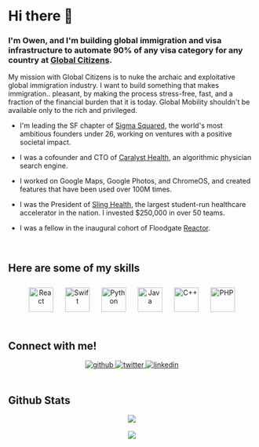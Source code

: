# **Hi there 👋**  

### I'm Owen, and I'm building global immigration and visa infrastructure to automate 90% of any visa category for any country at [Global Citizens](https://globalcitizens.ai). 
My mission with Global Citizens is to nuke the archaic and exploitative global immigration industry. I want to build something that makes immigration.. pleasant, by making the process stress-free, fast, and a fraction of the financial burden that it is today. Global Mobility shouldn't be available only to the rich and privileged. 
<br>

- I'm leading the SF chapter of [Sigma Squared](https://www.sigma-squared.org), the world's most ambitious founders under 26, working on ventures with a positive societal impact. 
  
- I was a cofounder and CTO of [Caralyst Health](https://caralyst.io), an algorithmic physician search engine.

- I worked on Google Maps, Google Photos, and ChromeOS, and created features that have been used over 100M times.

- I was the President of [Sling Health](https://slinghealthstl.org), the largest student-run healthcare accelerator in the nation. I invested $250,000 in over 50 teams. 

- I was a fellow in the inaugural cohort of Floodgate [Reactor](https://medium.com/@amk/introducing-reactor-basecamp-for-future-founders-2745fc34af16).
  
<br>

## Here are some of my skills
<div align="center">  
<img style="margin: 10px" src="https://profilinator.rishav.dev/skills-assets/react-original-wordmark.svg" alt="React" height="50" />
  <img style="margin: 10px" src="https://profilinator.rishav.dev/skills-assets/swift-original-wordmark.svg" alt="Swift" height="50" />
       <img style="margin: 10px" src="https://profilinator.rishav.dev/skills-assets/python-original.svg" alt="Python" height="50" />     
<img style="margin: 10px" src="https://profilinator.rishav.dev/skills-assets/java-original-wordmark.svg" alt="Java" height="50" />  
  <img style="margin: 10px" src="https://profilinator.rishav.dev/skills-assets/cplusplus-original.svg" alt="C++" height="50" />  
<img style="margin: 10px" src="https://profilinator.rishav.dev/skills-assets/php-original.svg" alt="PHP" height="50" />       
</div>  
<br>

## Connect with me! 
<div align="center">
<a href="https://github.com/owenzhang76" target="_blank">
<img src=https://img.shields.io/badge/github-%2324292e.svg?&style=for-the-badge&logo=github&logoColor=white alt=github style="margin-bottom: 5px;" />
</a>
<a href="https://twitter.com/@0xZhanger" target="_blank">
<img src=https://img.shields.io/badge/twitter-%2300acee.svg?&style=for-the-badge&logo=twitter&logoColor=white alt=twitter style="margin-bottom: 5px;" />
</a>
<a href="https://linkedin.com/in/the-owen-zhang" target="_blank">
<img src=https://img.shields.io/badge/linkedin-%231E77B5.svg?&style=for-the-badge&logo=linkedin&logoColor=white alt=linkedin style="margin-bottom: 5px;" />
</a>  
</div> 
<br>

## Github Stats  
<div align="center"><img src="https://github-readme-stats.vercel.app/api?username=owenzhang76&show_icons=true&count_private=true&hide_border=true&theme=gruvbox" align="center" /></div>

<br>
<div align="center">
<img src="https://komarev.com/ghpvc/?username=owenzhang76&&style=flat-square" align="center" />
</div>  
